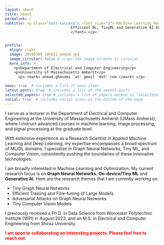 ```yaml
---
layout: about
title: about
permalink: /
subtitle: <p class="text-success"> <font size="2"> Machine Learning Researcher <br/> 
                              Efficient DL, TinyML and Generative AI Enthusiast <br/> 
                              </font> </p>


profile:
  align: right
  image: 20190309_105621_ahmad.jpg
  image_circular: false # crops the image to make it circular
  more_info: >
    <p>Department of Electrical and Computer Engineering</p>
    <p>University of Massachusetts Amherst</p>
      <p> <mark> ahmad.ghasemi 'at' gmail 'dot' com </mark> </p>

news: true  # includes a list of news items
latest_posts: true  # includes a list of the newest posts
selected_papers: true # includes a list of papers marked as "selected={true}"
social: true  # includes social icons at the bottom of the page
---
```


I serve as a lecturer in the Department of Electrical and Computer Engineering at the University of Massachusetts Amherst (UMass Amherst), where I instruct advanced courses in machine learning, image processing, and signal processing at the graduate level.

With extensive experience as a Research Scientist in Applied Machine Learning and Deep Learning, my expertise encompasses a broad spectrum of ML/DL domains. I specialize in Graph Neural Networks, Tiny ML, and Computer Vision, consistently pushing the boundaries of these innovative technologies.

I am broadly interested in Machine Learning and Optimization. My current research focus is on **Graph Neural Networks**, **On-device/Tiny ML** and **Generative AI**. Here are the research themes that I am currently working on: 

- Tiny Graph Neural Networks
- Efficient Training and Fine-tuning of Large Models
- Adversarial Attacks on Graph Neural Networks
- Tiny Computer Vision Models

I previously received a Ph.D. in Data Science from Worcester Polytechnic Institute (WPI) in August 2023, and an M.S. in Electrical and Computer Engineering from Shiraz University.

<span style="color: red;">**I am open to collaborating on interesting projects. Please feel free to reach out.**</span>
